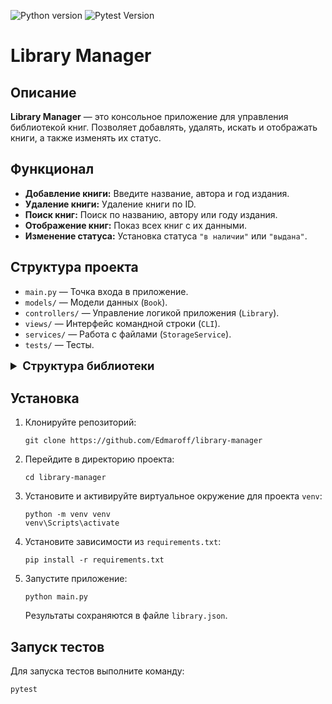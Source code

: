 <img src="https://img.shields.io/badge/python-3.12-blue" alt="Python version"/> <img src="https://img.shields.io/badge/Pytest-8.3.3-blue" alt="Pytest Version"/>
<h1>Library Manager</h1>

<h2>Описание</h2>
<p>
    <strong>Library Manager</strong> — это консольное приложение для управления библиотекой книг. 
    Позволяет добавлять, удалять, искать и отображать книги, а также изменять их статус.
</p>

<h2>Функционал</h2>
<ul>
    <li><strong>Добавление книги:</strong> Введите название, автора и год издания.</li>
    <li><strong>Удаление книги:</strong> Удаление книги по ID.</li>
    <li><strong>Поиск книг:</strong> Поиск по названию, автору или году издания.</li>
    <li><strong>Отображение книг:</strong> Показ всех книг с их данными.</li>
    <li><strong>Изменение статуса:</strong> Установка статуса <code>"в наличии"</code> или <code>"выдана"</code>.</li>
</ul>

<h2>Структура проекта</h2>
<ul>
    <li><code>main.py</code> — Точка входа в приложение.</li>
    <li><code>models/</code> — Модели данных (<code>Book</code>).</li>
    <li><code>controllers/</code> — Управление логикой приложения (<code>Library</code>).</li>
    <li><code>views/</code> — Интерфейс командной строки (<code>CLI</code>).</li>
    <li><code>services/</code> — Работа с файлами (<code>StorageService</code>).</li>
    <li><code>tests/</code> — Тесты.</li>
</ul>

<details>
  <summary style="font-size: 1.3em;"><b>Структура библиотеки</b></summary>
  <p>Пример файла библиотеки: <code>library_example.json</code></p>
  <pre>
[
    {
        "id": 1,
        "title": "Начинаем программировать на Python",
        "author": "Тони Гэддис",
        "year": 2024,
        "status": "выдана"
    },
    {
        "id": 2,
        "title": "Изучаем Python",
        "author": "Марк Лутц",
        "year": 2020,
        "status": "в наличии"
    }
]
  </pre>
</details>

<h2>Установка</h2>
<ol>
    <li>Клонируйте репозиторий:
        <pre><code>git clone https://github.com/Edmaroff/library-manager</code></pre>
    </li>
    <li>Перейдите в директорию проекта:
        <pre><code>cd library-manager</code></pre>
    </li>
    <li>Установите и активируйте виртуальное окружение для проекта <code>venv</code>:
        <pre><code>python -m venv venv
venv\Scripts\activate</code></pre>
    </li>
    <li>Установите зависимости из <code>requirements.txt</code>:
        <pre><code>pip install -r requirements.txt</code></pre>
    </li>
    <li>Запустите приложение:
        <pre><code>python main.py</code></pre>
        <p>Результаты сохраняются в файле <code>library.json</code>.</p>
    </li>
</ol>

<h2>Запуск тестов</h2>
<p>Для запуска тестов выполните команду:</p>
<pre><code>pytest</code></pre>
